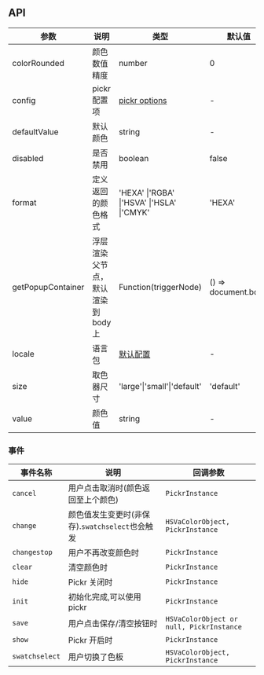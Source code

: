 ## API

| 参数 | 说明 | 类型 | 默认值 |
| --- | --- | --- | --- |
| colorRounded | 颜色数值精度 | number | 0 |
| config | pickr 配置项 | [pickr options](https://github.com/Simonwep/pickr) | - |
| defaultValue | 默认颜色 | string | - |
| disabled | 是否禁用 | boolean | false |
| format | 定义返回的颜色格式 | 'HEXA' \|'RGBA' \|'HSVA' \|'HSLA' \|'CMYK' | 'HEXA' |
| getPopupContainer | 浮层渲染父节点，默认渲染到 body 上 | Function(triggerNode) | () => document.body |
| locale | 语言包 | [默认配置](https://github.com/vueComponent/ant-design-vue/blob/next/components/color-picker/locale) | - |
| size | 取色器尺寸 | 'large'\|'small'\|'default' | 'default' |
| value | 颜色值 | string | - |

### 事件

| 事件名称 | 说明 | 回调参数 |
| --- | --- | --- |
| `cancel` | 用户点击取消时(颜色返回至上个颜色) | `PickrInstance` |
| `change` | 颜色值发生变更时(非保存).`swatchselect`也会触发 | `HSVaColorObject, PickrInstance` |
| `changestop` | 用户不再改变颜色时 | `PickrInstance` |
| `clear` | 清空颜色时 | `PickrInstance` |
| `hide` | Pickr 关闭时 | `PickrInstance` |
| `init` | 初始化完成,可以使用 pickr | `PickrInstance` |
| `save` | 用户点击保存/清空按钮时 | `HSVaColorObject or null, PickrInstance` |
| `show` | Pickr 开启时 | `PickrInstance` |
| `swatchselect` | 用户切换了色板 | `HSVaColorObject, PickrInstance` |
